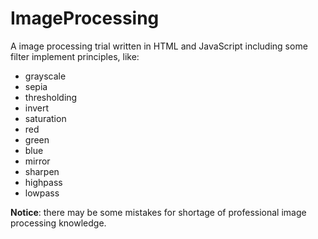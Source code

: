 # ImageProcessing
A image processing trial written in HTML and JavaScript 
including some filter implement principles, like:
* grayscale
* sepia
* thresholding
* invert
* saturation
* red
* green
* blue
* mirror
* sharpen
* highpass
* lowpass 

__Notice__: there may be some mistakes for shortage of professional image processing knowledge.
